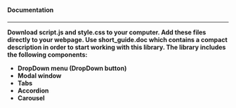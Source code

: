 <h4>Documentation<h4/>
  <hr/>
Download script.js and style.css to your computer. Add these files directly to your webpage.
Use short_guide.doc which contains a compact description in order to start working with this library.
The library includes the following components:
  <ul>
    <li>DropDown menu (DropDown button)</li>
    <li>Modal window </li>
    <li>Tabs</li>
    <li>Accordion</li>
    <li>Carousel</li>
  </ul>
